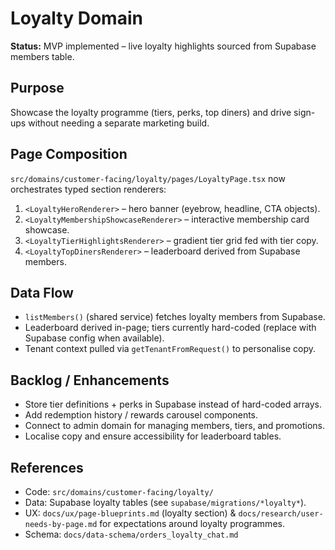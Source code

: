 # Loyalty Domain

**Status:** MVP implemented – live loyalty highlights sourced from Supabase members table.

## Purpose
Showcase the loyalty programme (tiers, perks, top diners) and drive sign-ups without needing a separate marketing build.

## Page Composition
`src/domains/customer-facing/loyalty/pages/LoyaltyPage.tsx` now orchestrates typed section renderers:
1. `<LoyaltyHeroRenderer>` – hero banner (eyebrow, headline, CTA objects).
2. `<LoyaltyMembershipShowcaseRenderer>` – interactive membership card showcase.
3. `<LoyaltyTierHighlightsRenderer>` – gradient tier grid fed with tier copy.
4. `<LoyaltyTopDinersRenderer>` – leaderboard derived from Supabase members.

## Data Flow
- `listMembers()` (shared service) fetches loyalty members from Supabase.
- Leaderboard derived in-page; tiers currently hard-coded (replace with Supabase config when available).
- Tenant context pulled via `getTenantFromRequest()` to personalise copy.

## Backlog / Enhancements
- Store tier definitions + perks in Supabase instead of hard-coded arrays.
- Add redemption history / rewards carousel components.
- Connect to admin domain for managing members, tiers, and promotions.
- Localise copy and ensure accessibility for leaderboard tables.

## References
- Code: `src/domains/customer-facing/loyalty/`
- Data: Supabase loyalty tables (see `supabase/migrations/*loyalty*`).
- UX: `docs/ux/page-blueprints.md` (loyalty section) & `docs/research/user-needs-by-page.md` for expectations around loyalty programmes.
- Schema: `docs/data-schema/orders_loyalty_chat.md`

